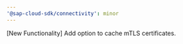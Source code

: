 ```yaml
---
'@sap-cloud-sdk/connectivity': minor
---
```


[New Functionality] Add option to cache mTLS certificates.
